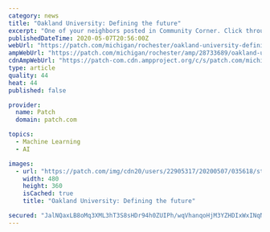 ```yaml
---
category: news
title: "Oakland University: Defining the future"
excerpt: "One of your neighbors posted in Community Corner. Click through to read what they have to say. (The views expressed in this post are the author’s own.)"
publishedDateTime: 2020-05-07T20:56:00Z
webUrl: "https://patch.com/michigan/rochester/oakland-university-defining-future"
ampWebUrl: "https://patch.com/michigan/rochester/amp/28733689/oakland-university-defining-future"
cdnAmpWebUrl: "https://patch-com.cdn.ampproject.org/c/s/patch.com/michigan/rochester/amp/28733689/oakland-university-defining-future"
type: article
quality: 44
heat: 44
published: false

provider:
  name: Patch
  domain: patch.com

topics:
  - Machine Learning
  - AI

images:
  - url: "https://patch.com/img/cdn20/users/22905317/20200507/035618/styles/patch_image/public/autonomousandconnectedsystems480___07155544419.jpg?width=984"
    width: 480
    height: 360
    isCached: true
    title: "Oakland University: Defining the future"

secured: "JalNQaxLB8oMq3XML3hT3S8sHDr94h0ZUIPh/wqVhanqoHjM3YZHDIxWxINqNzNIWs6CBOMz/pr55v/ZmLg9bLHTsWCN9lLhRKe/DN4a76aqFtxMj1LsxkmrjQ/a5NFcz2ww7/kmqHZdy64Jzi3dY4BuM4bHiie0KxnLjnmODeiQ1ndADu++NfSk6llFpXOJ/MMuhTtmKP9OhiS4UGohM6K4EM8w6Faf+NhY2nuPsLTEQm0zkZFK9vzDi8gFF29eWn/lvVopKo1yZWtwXOJDvwGn1YLNbCnaPRW9/XORd2uWlY7npQ9WTQmkdZOGQDvZ;J1OZtAq/IXC/hRLjRkOvzw=="
---
```


